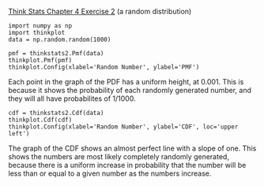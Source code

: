 [Think Stats Chapter 4 Exercise 2](http://greenteapress.com/thinkstats2/html/thinkstats2005.html#toc41) (a random distribution)

    import numpy as np  
    import thinkplot  
    data = np.random.random(1000)
    
    pmf = thinkstats2.Pmf(data)
    thinkplot.Pmf(pmf)
    thinkplot.Config(xlabel='Random Number', ylabel='PMF')

Each point in the graph of the PDF has a uniform height, at 0.001. This is because it shows the probability of each randomly generated number, and they will all have probabilites of 1/1000.

    cdf = thinkstats2.Cdf(data)
    thinkplot.Cdf(cdf)
    thinkplot.Config(xlabel='Random Number', ylabel='CDF', loc='upper left')

The graph of the CDF shows an almost perfect line with a slope of one. This shows the numbers are most likely completely randomly generated, because there is a uniform increase in probability that the number will be less than or equal to a given number as the numbers increase.
